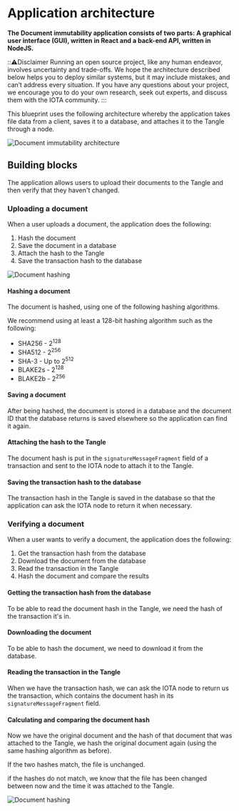 # Application architecture

**The Document immutability application consists of two parts: A graphical user interface (GUI), written in React and a back-end API, written in NodeJS.**

:::warning:Disclaimer
Running an open source project, like any human endeavor, involves uncertainty and trade-offs. We hope the architecture described below helps you to deploy similar systems, but it may include mistakes, and can’t address every situation. If you have any questions about your project, we encourage you to do your own research, seek out experts, and discuss them with the IOTA community.
:::

This blueprint uses the following architecture whereby the application takes file data from a client, saves it to a database, and attaches it to the Tangle through a node.

![Document immutability architecture](/img/blueprints/document-immutability-architecture.png)

## Building blocks

The application allows users to upload their documents to the Tangle and then verify that they haven't changed.

### Uploading a document

When a user uploads a document, the application does the following:

1. Hash the document
2. Save the document in a database
3. Attach the hash to the Tangle
4. Save the transaction hash to the database

![Document hashing](/img/blueprints/document-immutability-hashing.png)

#### Hashing a document

The document is hashed, using one of the following hashing algorithms.

We recommend using at least a 128-bit hashing algorithm such as the following:

- SHA256 - 2<sup>128</sup>
- SHA512 - 2<sup>256</sup>
- SHA-3	- Up to 2<sup>512</sup>
- BLAKE2s - 2<sup>128</sup>
- BLAKE2b - 2<sup>256</sup>

#### Saving a document

After being hashed, the document is stored in a database and the document ID that the database returns is saved elsewhere so the application can find it again.

#### Attaching the hash to the Tangle

The document hash is put in the `signatureMessageFragment` field of a transaction and sent to the IOTA node to attach it to the Tangle.

#### Saving the transaction hash to the database

The transaction hash in the Tangle is saved in the database so that the application can ask the IOTA node to return it when necessary.

### Verifying a document

When a user wants to verify a document, the application does the following:

1. Get the transaction hash from the database
2. Download the document from the database
3. Read the transaction in the Tangle
4. Hash the document and compare the results

#### Getting the transaction hash from the database

To be able to read the document hash in the Tangle, we need the hash of the transaction it's in.

#### Downloading the document

To be able to hash the document, we need to download it from the database.

#### Reading the transaction in the Tangle

When we have the transaction hash, we can ask the IOTA node to return us the transaction, which contains the document hash in its `signatureMessageFragment` field.

#### Calculating and comparing the document hash

Now we have the original document and the hash of that document that was attached to the Tangle, we hash the original document again (using the same hashing algorithm as before).

If the two hashes match, the file is unchanged.

if the hashes do not match, we know that the file has been changed between now and the time it was attached to the Tangle.

![Document hashing](/img/blueprints/document-immutability-verification2.png)



